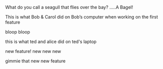 
What do you call a seagull that flies over the bay?
.....A Bagel!

This is what Bob & Carol did on Bob’s computer when working on the first feature

bloop bloop 

this is what ted and alice did on ted's laptop

new feature! new new new

gimmie that new new feature